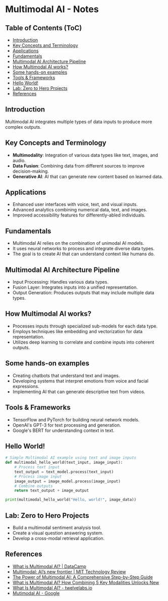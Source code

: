 # Multimodal AI - Notes

## Table of Contents (ToC)

  - [Introduction](#introduction)
  - [Key Concepts and Terminology](#key-concepts-and-terminology)
  - [Applications](#applications)
  - [Fundamentals](#fundamentals)
  - [Multimodal AI Architecture Pipeline](#multimodal-ai-architecture-pipeline)
  - [How Multimodal AI works?](#how-multimodal-ai-works)
  - [Some hands-on examples](#some-hands-on-examples)
  - [Tools \& Frameworks](#tools--frameworks)
  - [Hello World!](#hello-world)
  - [Lab: Zero to Hero Projects](#lab-zero-to-hero-projects)
  - [References](#references)


## Introduction

Multimodal AI integrates multiple types of data inputs to produce more complex outputs.

## Key Concepts and Terminology

- **Multimodality**: Integration of various data types like text, images, and audio.
- **Data Fusion**: Combining data from different sources to improve decision-making.
- **Generative AI**: AI that can generate new content based on learned data.

## Applications

- Enhanced user interfaces with voice, text, and visual inputs.
- Advanced analytics combining numerical data, text, and images.
- Improved accessibility features for differently-abled individuals.

## Fundamentals

- Multimodal AI relies on the combination of unimodal AI models.
- It uses neural networks to process and integrate diverse data types.
- The goal is to create AI that can understand context like humans do.

## Multimodal AI Architecture Pipeline

- Input Processing: Handles various data types.
- Fusion Layer: Integrates inputs into a unified representation.
- Output Generation: Produces outputs that may include multiple data types.

## How Multimodal AI works?

- Processes inputs through specialized sub-models for each data type.
- Employs techniques like embedding and vectorization for data representation.
- Utilizes deep learning to correlate and combine inputs into coherent outputs.

## Some hands-on examples

- Creating chatbots that understand text and images.
- Developing systems that interpret emotions from voice and facial expressions.
- Implementing AI that can generate descriptive text from videos.

## Tools & Frameworks

- TensorFlow and PyTorch for building neural network models.
- OpenAI's GPT-3 for text processing and generation.
- Google's BERT for understanding context in text.

## Hello World!

```python
# Simple Multimodal AI example using text and image inputs
def multimodal_hello_world(text_input, image_input):
    # Process text input
    text_output = text_model.process(text_input)
    # Process image input
    image_output = image_model.process(image_input)
    # Combine outputs
    return text_output + image_output

print(multimodal_hello_world("Hello, world!", image_data))
```

## Lab: Zero to Hero Projects

- Build a multimodal sentiment analysis tool.
- Create a visual question answering system.
- Develop a cross-modal retrieval application.

## References

- [What is Multimodal AI? | DataCamp](https://www.datacamp.com/blog/what-is-multimodal-ai)
- [Multimodal: AI’s new frontier | MIT Technology Review](https://www.technologyreview.com/2024/05/08/1092009/multimodal-ais-new-frontier/)
- [The Power of Multimodal AI: A Comprehensive Step-by-Step Guide](https://hyscaler.com/insights/multimodal-ai-step-by-step-guide/)
- [What is Multimodal AI? How Combining 5 Key Modalities Unlocks New ](https://dotdotfuture.com/ai/what-is-multimodal-ai/)
- [What Is Multimodal AI? - twelvelabs.io](https://www.twelvelabs.io/blog/what-is-multimodal-ai)
- [Mutimodal AI - Google](https://cloud.google.com/use-cases/multimodal-ai)

